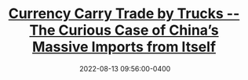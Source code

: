 ---
layout: post
title: <a href='https://www.voxchina.org/show-3-275.html' target="_blank">Currency Carry Trade by Trucks -- The Curious Case of China’s Massive Imports from Itself</a> 
date:  2022-08-13 09:56:00-0400
description: Capital controls are common in many developing countries. With capital controls, the standard financial market transactions needed for currency carry trade are hard to implement.
tags: Trade China
categories: English
---